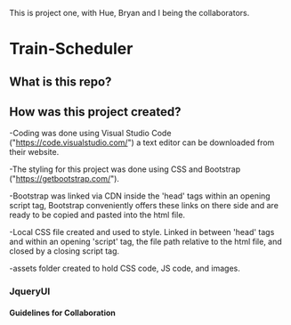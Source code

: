 This is project one, with Hue, Bryan and I being the collaborators. 

# Train-Scheduler

## What is this repo?



## How was this project created?

-Coding was done using Visual Studio Code ("https://code.visualstudio.com/") a text editor can be downloaded from their website.

-The styling for this project was done using CSS and Bootstrap ("https://getbootstrap.com/").

-Bootstrap was linked via CDN inside the 'head' tags within an opening script tag, Bootstrap conveniently offers these links on there side and are ready to be copied and pasted into the html file.

-Local CSS file created and used to style. Linked in between 'head' tags and within an opening 'script' tag, the file path relative to the html file, and closed by a closing script tag. 

-assets folder created to hold CSS code, JS code, and images. 


### JqueryUI


#### Guidelines for Collaboration

